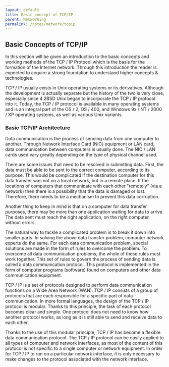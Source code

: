 ```yaml
---
layout: default
title: Basic concept of TCP/IP
parent: Networking
permalink: /notes/network/tcpip
---
```


## Basic Concepts of TCP/IP

In this section will be given an introduction to the basic concepts and working methods of the TCP / IP Protocol which is the basis for the formation of the Internet network. Through this introduction the reader is expected to acquire a strong foundation to understand higher concepts & technologies.

TCP / IP usually exists in Unix operating systems or its derivatives. Although the development is actually separate but the history of the two is very close, especially since 4.2BSD Unix began to incorporate the TCP / IP protocol into it. Today, the TCP / IP protocol is available in many operating systems and is an integral part of the OS / 2, OS / 400, and Windows 9x / NT / 2000 / XP operating systems, as well as various Unix variants.

### Basic TCP/IP Architecture

Data communication is the process of sending data from one computer to another. Through Network Interface Card (NIC) equipment or LAN card, data communication between computers is usually done. The NIC / LAN cards used vary greatly depending on the type of physical channel used.

There are some issues that need to be resolved in submitting data. First, the data must be able to be sent to the correct computer, according to its purpose. This would be complicated if the destination computer for this data transfer was not on a local network, but in a remote place. If the locations of computers that communicate with each other "remotely" (via a network) then there is a possibility that the data is damaged or lost. Therefore, there needs to be a mechanism to prevent this data corruption.

Another thing to keep in mind is that on a computer for data transfer purposes, there may be more than one application waiting for data to arrive. The data sent must reach the right application, on the right computer, without errors.

The natural way to tackle a complicated problem is to break it down into smaller parts. In solving the above data transfer problem, computer network experts do the same. For each data communication problem, special solutions are made in the form of rules to overcome the problem. To overcome all data communication problems, the whole of these rules must work together. This set of rules to govern the process of sending data is called a data communication protocol. This protocol is implemented in the form of computer programs (software) found on computers and other data communication equipment.

TCP / IP is a set of protocols designed to perform data communication functions on a Wide Area Network (WAN). TCP / IP consists of a group of protocols that are each responsible for a specific part of data communication. In more formal languages, the design of the TCP / IP protocol is modular. Thanks to this principle, the task of each protocol becomes clear and simple. One protocol does not need to know how another protocol works, as long as it is still able to send and receive data to each other.

Thanks to the use of this modular principle, TCP / IP has become a flexible data communication protocol. The TCP / IP protocol can be easily applied to all types of computer and network interfaces, as most of the content of this protocol is not specific to a single computer or network equipment. In order for TCP / IP to run on a particular network interface, it is only necessary to make changes to the protocol associated with the network interface.

